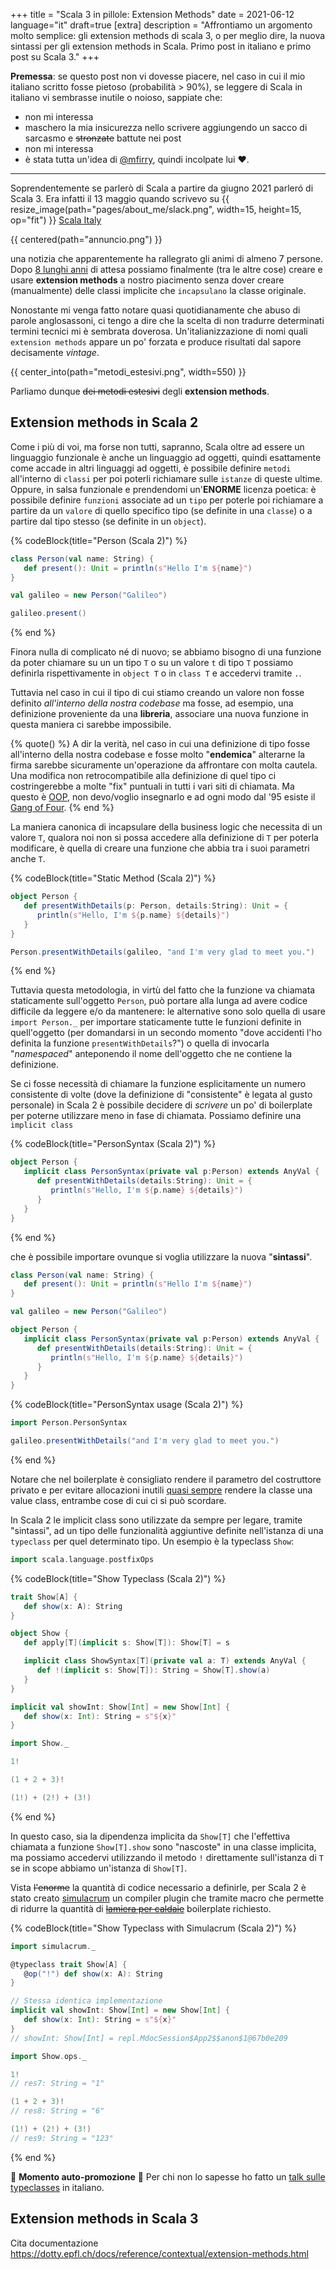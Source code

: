 +++
title = "Scala 3 in pillole: Extension Methods"
date = 2021-06-12
language="it"
draft=true
[extra]
description = "Affrontiamo un argomento molto semplice: gli extension methods di scala 3, o per meglio dire, la nuova sintassi per gli extension methods in Scala. Primo post in italiano e primo post su Scala 3."
+++

**Premessa**: se questo post non vi dovesse piacere, nel caso in cui il mio italiano scritto fosse pietoso (probabilità > 90%), se leggere di Scala in italiano vi sembrasse inutile o noioso, sappiate che:

- non mi interessa
- maschero la mia insicurezza nello scrivere aggiungendo un sacco di sarcasmo e <strike>stronzate</strike> battute nei post
- non mi interessa
- è stata tutta un'idea di [@mfirry](https://twitter.com/mfirry), quindi incolpate lui :heart:.

---

Soprendentemente se parlerò di Scala a partire da giugno 2021 parleró di Scala 3. Era infatti il 13 maggio quando scrivevo su {{ resize_image(path="pages/about_me/slack.png", width=15, height=15, op="fit") }} [Scala Italy](https://scalaitaly.slack.com)

{{ centered(path="annuncio.png") }}

una notizia che apparentemente ha rallegrato gli animi di almeno 7 persone. Dopo [8 lunghi anni](https://www.scala-lang.org/blog/2021/05/14/scala3-is-here.html) di attesa possiamo finalmente (tra le altre cose) creare e usare **extension methods** a nostro piacimento senza dover creare (manualmente) delle classi implicite che `incapsulano` la classe originale.

Nonostante mi venga fatto notare quasi quotidianamente che abuso di parole anglosassoni, ci tengo a dire che la scelta di non tradurre determinati termini tecnici mi è sembrata doverosa. Un'italianizzazione di nomi quali `extension methods` appare un po' forzata e produce risultati dal sapore decisamente _vintage_.

{{ center_into(path="metodi_estesivi.png", width=550) }}

Parliamo dunque <strike>dei metodi estesivi</strike> degli **extension methods**.

## Extension methods in Scala 2

Come i più di voi, ma forse non tutti, sapranno, Scala oltre ad essere un linguaggio funzionale è anche un linguaggio ad oggetti, quindi esattamente come accade in altri linguaggi ad oggetti, è possibile definire `metodi` all'interno di `classi` per poi poterli richiamare sulle `istanze` di queste ultime. Oppure, in salsa funzionale e prendendomi un'**ENORME** licenza poetica: è possibile definire `funzioni` associate ad un `tipo` per poterle poi richiamare a partire da un `valore` di quello specifico tipo (se definite in una `classe`) o a partire dal tipo stesso (se definite in un `object`).

{% codeBlock(title="Person (Scala 2)") %}
```scala mdoc
class Person(val name: String) {
   def present(): Unit = println(s"Hello I'm ${name}")
}

val galileo = new Person("Galileo")

galileo.present()
```
{% end %}

Finora nulla di complicato né di nuovo; se abbiamo bisogno di una funzione da poter chiamare su un un tipo `T` o su un valore `t` di tipo `T` possiamo definirla rispettivamente in `object T` o in `class T` e accedervi tramite `.`.

Tuttavia nel caso in cui il tipo di cui stiamo creando un valore non fosse definito _all'interno della nostra codebase_ ma fosse, ad esempio, una definizione proveniente da una **libreria**, associare una nuova funzione in questa maniera ci sarebbe impossibile. 

{% quote() %}
A dir la verità, nel caso in cui una definizione di tipo fosse all'interno della nostra codebase e fosse molto "__endemica__" alterarne la firma sarebbe sicuramente un'operazione da affrontare con molta cautela. Una modifica non retrocompatibile alla definizione di quel tipo ci costringerebbe a molte "fix" puntuali in tutti i vari siti di chiamata. Ma questo è [OOP](https://it.wikipedia.org/wiki/Programmazione_orientata_agli_oggetti), non devo/voglio insegnarlo e ad ogni modo dal '95 esiste il [Gang of Four](https://it.wikipedia.org/wiki/Design_Patterns).
{% end %}

La maniera canonica di incapsulare della business logic che necessita di un valore `T`, qualora noi non si possa accedere alla definizione di `T` per poterla modificare, è quella di creare una funzione che abbia tra i suoi parametri anche `T`.

{% codeBlock(title="Static Method (Scala 2)") %}
```scala mdoc
object Person {
   def presentWithDetails(p: Person, details:String): Unit = {
      println(s"Hello, I'm ${p.name} ${details}")
   }
}

Person.presentWithDetails(galileo, "and I'm very glad to meet you.")
```
{% end %}

Tuttavia questa metodologia, in virtù del fatto che la funzione va chiamata staticamente sull'oggetto `Person`, può portare alla lunga ad avere codice difficile da leggere e/o da mantenere: le alternative sono solo quella di usare `import Person._` per importare staticamente tutte le funzioni definite in quell'oggetto (per domandarsi in un secondo momento "dove accidenti l'ho definita la funzione `presentWithDetails`?") o quella di invocarla "_namespaced_" anteponendo il nome dell'oggetto che ne contiene la definizione.

Se ci fosse necessità di chiamare la funzione esplicitamente un numero consistente di volte (dove la definizione di "consistente" è legata al gusto personale) in Scala 2 è possibile decidere di _scrivere_ un po' di boilerplate per poterne utilizzare meno in fase di chiamata. Possiamo definire una `implicit class` 

{% codeBlock(title="PersonSyntax (Scala 2)") %}
```scala
object Person {
   implicit class PersonSyntax(private val p:Person) extends AnyVal {
      def presentWithDetails(details:String): Unit = {
         println(s"Hello, I'm ${p.name} ${details}")
      }
   }
}
```
{% end %}


che è possibile importare ovunque si voglia utilizzare la nuova "**sintassi**".

```scala mdoc:invisible:reset-object
class Person(val name: String) {
   def present(): Unit = println(s"Hello I'm ${name}")
}

val galileo = new Person("Galileo")

object Person {
   implicit class PersonSyntax(private val p:Person) extends AnyVal {
      def presentWithDetails(details:String): Unit = {
         println(s"Hello, I'm ${p.name} ${details}")
      }
   }
}
```

{% codeBlock(title="PersonSyntax usage (Scala 2)") %}
```scala mdoc
import Person.PersonSyntax

galileo.presentWithDetails("and I'm very glad to meet you.")
```
{% end %}

Notare che nel boilerplate è consigliato rendere il parametro del costruttore privato e per evitare allocazioni inutili [quasi sempre](https://docs.scala-lang.org/overviews/core/value-classes.html#when-allocation-is-necessary) rendere la classe una value class, entrambe cose di cui ci si può scordare.

In Scala 2 le implicit class sono utilizzate da sempre per legare, tramite "sintassi", ad un tipo delle funzionalità aggiuntive definite nell'istanza di una `typeclass` per quel determinato tipo. Un esempio è la typeclass `Show`:

```scala mdoc:invisible
import scala.language.postfixOps
```

{% codeBlock(title="Show Typeclass (Scala 2)") %}
```scala mdoc
trait Show[A] {
   def show(x: A): String
}

object Show {
   def apply[T](implicit s: Show[T]): Show[T] = s

   implicit class ShowSyntax[T](private val a: T) extends AnyVal {
      def !(implicit s: Show[T]): String = Show[T].show(a)
   }
}

implicit val showInt: Show[Int] = new Show[Int] {
   def show(x: Int): String = s"${x}"
}

import Show._

1!

(1 + 2 + 3)!

(1!) + (2!) + (3!)
```
{% end %}

In questo caso, sia la dipendenza implicita da `Show[T]` che l'effettiva chiamata a funzione `Show[T].show` sono "nascoste" in una classe implicita, ma possiamo accedervi utilizzando il metodo `!` direttamente sull'istanza di `T` se in scope abbiamo un'istanza di `Show[T]`.

Vista <strike>l'enorme</strike> la quantità di codice necessario a definirle, per Scala 2 è stato creato  [simulacrum](https://github.com/typelevel/simulacrum) un compiler plugin che tramite macro che permette di ridurre la quantità di <strike>[lamiera per caldaie](https://www.wordreference.com/enit/boilerplate)</strike> boilerplate richiesto.

{% codeBlock(title="Show Typeclass with Simulacrum (Scala 2)") %}
```scala
import simulacrum._

@typeclass trait Show[A] {
   @op("!") def show(x: A): String
}

// Stessa identica implementazione
implicit val showInt: Show[Int] = new Show[Int] {
   def show(x: Int): String = s"${x}"
}
// showInt: Show[Int] = repl.MdocSession$App2$$anon$1@67b0e209

import Show.ops._

1!
// res7: String = "1"

(1 + 2 + 3)!
// res8: String = "6"

(1!) + (2!) + (3!)
// res9: String = "123"
```
{% end %}

:tada: **Momento auto-promozione** :tada: Per chi non lo sapesse ho fatto un [talk sulle typeclasses](https://youtu.be/nBeXGEpDgdk) in italiano.

## Extension methods in Scala 3

Cita documentazione https://dotty.epfl.ch/docs/reference/contextual/extension-methods.html